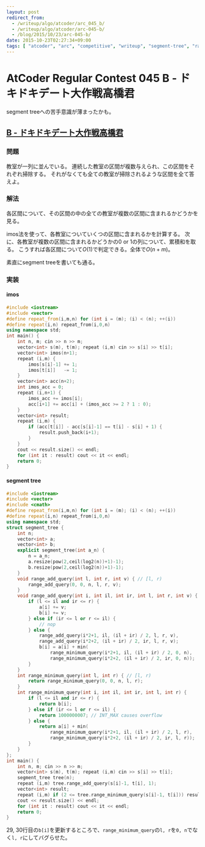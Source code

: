 ```yaml
---
layout: post
redirect_from:
  - /writeup/algo/atcoder/arc_045_b/
  - /writeup/algo/atcoder/arc-045-b/
  - /blog/2015/10/23/arc-045-b/
date: 2015-10-23T02:27:34+09:00
tags: [ "atcoder", "arc", "competitive", "writeup", "segment-tree", "range-add-query", "range-minimum-query", "imos", "cumulative-sum" ]
---
```


# AtCoder Regular Contest 045 B - ドキドキデート大作戦高橋君

segment treeへの苦手意識が薄まったかも。

<!-- more -->

## [B - ドキドキデート大作戦高橋君](https://beta.atcoder.jp/contests/arc045/tasks/arc045_b)

### 問題

教室が一列に並んでいる。
連続した教室の区間が複数与えられ、この区間をそれぞれ掃除する。
それがなくても全ての教室が掃除されるような区間を全て答えよ。

### 解法

各区間について、その区間の中の全ての教室が複数の区間に含まれるかどうかを見る。

imos法を使って、各教室についていくつの区間に含まれるかを計算する。
次に、各教室が複数の区間に含まれるかどうかの$0$ or $1$の列について、累積和を取る。
こうすれば各区間について$O(1)$で判定できる。全体で$O(n + m)$。

素直にsegment treeを書いても通る。

### 実装

#### imos

``` c++
#include <iostream>
#include <vector>
#define repeat_from(i,m,n) for (int i = (m); (i) < (n); ++(i))
#define repeat(i,n) repeat_from(i,0,n)
using namespace std;
int main() {
    int n, m; cin >> n >> m;
    vector<int> s(m), t(m); repeat (i,m) cin >> s[i] >> t[i];
    vector<int> imos(n+1);
    repeat (i,m) {
        imos[s[i]-1] += 1;
        imos[t[i]]   -= 1;
    }
    vector<int> acc(n+2);
    int imos_acc = 0;
    repeat (i,n+1) {
        imos_acc += imos[i];
        acc[i+1] += acc[i] + (imos_acc >= 2 ? 1 : 0);
    }
    vector<int> result;
    repeat (i,m) {
        if (acc[t[i]] - acc[s[i]-1] == t[i] - s[i] + 1) {
            result.push_back(i+1);
        }
    }
    cout << result.size() << endl;
    for (int it : result) cout << it << endl;
    return 0;
}
```

#### segment tree

``` c++
#include <iostream>
#include <vector>
#include <cmath>
#define repeat_from(i,m,n) for (int i = (m); (i) < (n); ++(i))
#define repeat(i,n) repeat_from(i,0,n)
using namespace std;
struct segment_tree {
    int n;
    vector<int> a;
    vector<int> b;
    explicit segment_tree(int a_n) {
        n = a_n;
        a.resize(pow(2,ceil(log2(n))+1)-1);
        b.resize(pow(2,ceil(log2(n))+1)-1);
    }
    void range_add_query(int l, int r, int v) { // [l, r)
        range_add_query(0, 0, n, l, r, v);
    }
    void range_add_query(int i, int il, int ir, int l, int r, int v) {
        if (l <= il and ir <= r) {
            a[i] += v;
            b[i] += v;
        } else if (ir <= l or r <= il) {
            // nop
        } else {
            range_add_query(i*2+1, il, (il + ir) / 2, l, r, v),
            range_add_query(i*2+2, (il + ir) / 2, ir, l, r, v);
            b[i] = a[i] + min(
                range_minimum_query(i*2+1, il, (il + ir) / 2, 0, n),
                range_minimum_query(i*2+2, (il + ir) / 2, ir, 0, n));
        }
    }
    int range_minimum_query(int l, int r) { // [l, r)
        return range_minimum_query(0, 0, n, l, r);
    }
    int range_minimum_query(int i, int il, int ir, int l, int r) {
        if (l <= il and ir <= r) {
            return b[i];
        } else if (ir <= l or r <= il) {
            return 1000000007; // INT_MAX causes overflow
        } else {
            return a[i] + min(
                range_minimum_query(i*2+1, il, (il + ir) / 2, l, r),
                range_minimum_query(i*2+2, (il + ir) / 2, ir, l, r));
        }
    }
};
int main() {
    int n, m; cin >> n >> m;
    vector<int> s(m), t(m); repeat (i,m) cin >> s[i] >> t[i];
    segment_tree tree(n);
    repeat (i,m) tree.range_add_query(s[i]-1, t[i], 1);
    vector<int> result;
    repeat (i,m) if (2 <= tree.range_minimum_query(s[i]-1, t[i])) result.push_back(i+1);
    cout << result.size() << endl;
    for (int it : result) cout << it << endl;
    return 0;
}
```

29, 30行目の`b[i]`を更新するところで、`range_minimum_query`の`l, r`を`0, n`でなく`l, r`にしてバグらせた。
